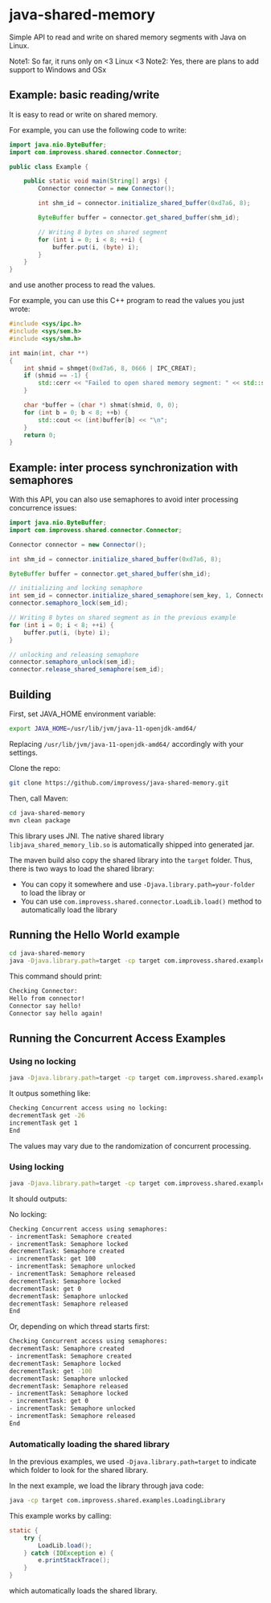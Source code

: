 # java-shared-memory
Simple API to read and write on shared memory segments with Java on Linux.

Note1: So far, it runs only on <3 Linux <3
Note2: Yes, there are plans to add support to Windows and OSx

## Example: basic reading/write

It is easy to read or write on shared memory.

For example, you can use the following code to write:

```java
import java.nio.ByteBuffer;
import com.improvess.shared.connector.Connector;

public class Example {

    public static void main(String[] args) {
        Connector connector = new Connector();

        int shm_id = connector.initialize_shared_buffer(0xd7a6, 8);

        ByteBuffer buffer = connector.get_shared_buffer(shm_id);

        // Writing 8 bytes on shared segment
        for (int i = 0; i < 8; ++i) {
            buffer.put(i, (byte) i);
        }
    }
}
```

and use another process to read the values.

For example, you can use this C++ program to read the values you just wrote:

```c++
#include <sys/ipc.h>
#include <sys/sem.h>
#include <sys/shm.h>

int main(int, char **)
{
    int shmid = shmget(0xd7a6, 8, 0666 | IPC_CREAT);
    if (shmid == -1) {
        std::cerr << "Failed to open shared memory segment: " << std::strerror(errno) << "\n";
    }

    char *buffer = (char *) shmat(shmid, 0, 0);
    for (int b = 0; b < 8; ++b) {
        std::cout << (int)buffer[b] << "\n";
    }
    return 0;
}
```

## Example: inter process synchronization with semaphores

With this API, you can also use semaphores to avoid inter processing concurrence issues:

```java
import java.nio.ByteBuffer;
import com.improvess.shared.connector.Connector;

Connector connector = new Connector();

int shm_id = connector.initialize_shared_buffer(0xd7a6, 8);

ByteBuffer buffer = connector.get_shared_buffer(shm_id);

// initializing and locking semaphore
int sem_id = connector.initialize_shared_semaphore(sem_key, 1, Connector.IPC_CREAT | 0666);
connector.semaphoro_lock(sem_id);

// Writing 8 bytes on shared segment as in the previous example
for (int i = 0; i < 8; ++i) {
    buffer.put(i, (byte) i);
}

// unlocking and releasing semaphore
connector.semaphoro_unlock(sem_id);
connector.release_shared_semaphore(sem_id);
```

## Building 

First, set JAVA_HOME environment variable:
```bash
export JAVA_HOME=/usr/lib/jvm/java-11-openjdk-amd64/
```
Replacing `/usr/lib/jvm/java-11-openjdk-amd64/` accordingly with your settings.

Clone the repo:
```bash
git clone https://github.com/improvess/java-shared-memory.git
```

Then, call Maven:
```bash
cd java-shared-memory
mvn clean package
```

This library uses JNI. The native shared library `libjava_shared_memory_lib.so` is automatically shipped into generated jar.

The maven build also copy the shared library into the `target` folder. Thus, there is two ways to load the shared library:

- You can copy it somewhere and use `-Djava.library.path=your-folder` to load the libray or
- You can use `com.improvess.shared.connector.LoadLib.load()` method to automatically load the library

## Running the Hello World example

```bash
cd java-shared-memory
java -Djava.library.path=target -cp target com.improvess.shared.examples.CheckConnector 2
```

This command should print:

```bash
Checking Connector:
Hello from connector!
Connector say hello!
Connector say hello again!
```

## Running the Concurrent Access Examples

### Using no locking

```bash
java -Djava.library.path=target -cp target com.improvess.shared.examples.ConcurrentAccessWithLock
```
It outpus something like:
```bash
Checking Concurrent access using no locking:
decrementTask get -26
incrementTask get 1
End
```

The values may vary due to the randomization of concurrent processing.

### Using locking

```bash
java -Djava.library.path=target -cp target com.improvess.shared.examples.ConcurrentAccessWithLock
```
It should outputs:

No locking:

```bash
Checking Concurrent access using semaphores:
- incrementTask: Semaphore created
- incrementTask: Semaphore locked
decrementTask: Semaphore created
- incrementTask: get 100
- incrementTask: Semaphore unlocked
- incrementTask: Semaphore released
decrementTask: Semaphore locked
decrementTask: get 0
decrementTask: Semaphore unlocked
decrementTask: Semaphore released
End
```
Or, depending on which thread starts first:

```bash
Checking Concurrent access using semaphores:
decrementTask: Semaphore created
- incrementTask: Semaphore created
decrementTask: Semaphore locked
decrementTask: get -100
decrementTask: Semaphore unlocked
decrementTask: Semaphore released
- incrementTask: Semaphore locked
- incrementTask: get 0
- incrementTask: Semaphore unlocked
- incrementTask: Semaphore released
End
```

### Automatically loading the shared library

In the previous examples, we used `-Djava.library.path=target` to indicate which folder to look for the shared library.

In the next example, we load the library through java code:

```bash
java -cp target com.improvess.shared.examples.LoadingLibrary
```
This example works by calling:

```java
static {
    try {
        LoadLib.load();
    } catch (IOException e) {
        e.printStackTrace();
    }
}

```
which automatically loads the shared library.